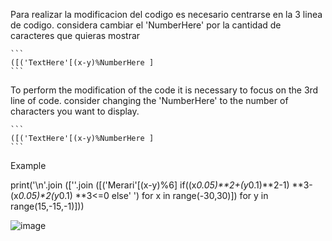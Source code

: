 
   Para realizar la modificacion del codigo es necesario centrarse en la 3 linea de codigo.
   considera cambiar el 'NumberHere' por la cantidad de caracteres que quieras mostrar
````
```
([('TextHere'[(x-y)%NumberHere ]
```
````

To perform the modification of the code it is necessary to focus on the 3rd line of code.
consider changing the 'NumberHere' to the number of characters you want to display.
````
```
([('TextHere'[(x-y)%NumberHere ]
```
````


Example

print('\n'.join
 ([''.join
   ([('Merari'[(x-y)%6]
     if((x*0.05)**2+(y*0.1)**2-1)
      **3-(x*0.05)**2*(y*0.1)
       **3<=0 else' ')
        for x in range(-30,30)])
         for y in range(15,-15,-1)]))

![image](https://github.com/TheMikaros/PyTextHeart/assets/39964391/9d0a34e0-e03e-406b-8dee-adc51db869fc)
